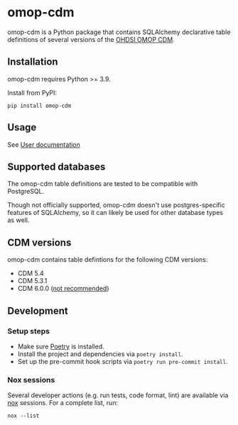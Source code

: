# omop-cdm

omop-cdm is a Python package that contains SQLAlchemy declarative table definitions of several
versions of the [OHDSI OMOP CDM](https://ohdsi.github.io/CommonDataModel/).

## Installation

omop-cdm requires Python >= 3.9.

Install from PyPI:
```shell
pip install omop-cdm
```

## Usage

See [User documentation](docs/README.md)

## Supported databases
The omop-cdm table definitions are tested to be compatible with PostgreSQL.

Though not officially supported, omop-cdm doesn't use postgres-specific features
of SQLAlchemy, so it can likely be used for other database types as well.

## CDM versions
omop-cdm contains table defintions for the following CDM versions:
- CDM 5.4
- CDM 5.3.1
- CDM 6.0.0 ([not recommended](https://ohdsi.github.io/CommonDataModel/cdm60.html#NOTE_ABOUT_CDM_v60))

## Development

### Setup steps

- Make sure [Poetry](https://python-poetry.org/docs/#installation) is installed.
- Install the project and dependencies via `poetry install`.
- Set up the pre-commit hook scripts via `poetry run pre-commit install`.

### Nox sessions

Several developer actions (e.g. run tests, code format, lint) are available
via [nox](https://nox.thea.codes/en/stable/) sessions.
For a complete list, run:
```shell
nox --list
```
